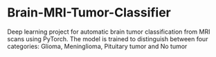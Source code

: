 # Brain-MRI-Tumor-Classifier
Deep learning project for automatic brain tumor classification from MRI scans using PyTorch. The model is trained to distinguish between four categories: Glioma, Meninglioma, Pituitary tumor and No tumor
